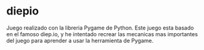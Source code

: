 # diepio

Juego realizado con la libreria Pygame de Python. Este juego esta basado en el famoso diep.io, y he intentado recrear las mecanicas mas importantes del juego para aprender a usar la herramienta de Pygame. 
